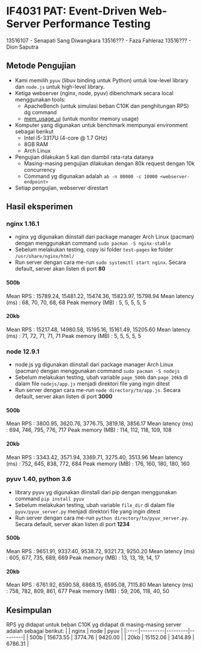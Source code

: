 # IF4031 PAT: Event-Driven Web-Server Performance Testing
13516107 - Senapati Sang Diwangkara
13516??? - Faza Fahleraz
13516??? - Dion Saputra

## Metode Pengujian
* Kami memilih `pyuv` (libuv binding untuk Python) untuk low-level library dan `node.js` untuk high-level library. 
* Ketiga webserver (nginx, node, pyuv) dibenchmark secara local menggunakan tools:
  * ApacheBench (untuk simulasi beban C10K dan penghitungan RPS) dg command
  * [mem_usage_ui](https://github.com/parikls/mem_usage_ui) (untuk monitor memory usage)
* Komputer yang digunakan untuk benchmark mempunyai environment sebagai berikut
  * Intel i5-3317U (4-core @ 1.7 GHz)
  * 8GB RAM
  * Arch Linux
* Pengujian dilakukan 5 kali dan diambil rata-rata datanya
  * Masing-masing pengujian dilakukan dengan 80k request dengan 10k concurrency
  * Command yg digunakan adalah `ab -n 80000 -c 10000 <webserver-endpoint>`
* Setiap pengujian, webserver direstart


## Hasil eksperimen
### nginx 1.16.1
* nginx yg digunakan diinstall dari package manager Arch Linux (pacman) dengan menggunakan command `sudo pacman -S nginx-stable`
* Sebelum melakukan testing, copy isi folder `test-pages` ke folder `/usr/share/nginx/html/`
* Run server dengan cara me-run `sudo systemctl start nginx`. Secara default, server akan listen di port **80**
#### 500b
Mean RPS            : 15789.24, 15481.22, 15474.36, 15823.97, 15798.94
Mean latency (ms)   : 68, 70, 70, 68, 68
Peak memory (MB)    : 5, 5, 5, 5, 5

#### 20kb
Mean RPS            : 15217.48, 14980.58, 15195.16, 15161.49, 15205.60
Mean latency (ms)   : 71, 72, 71, 71, 71
Peak memory (MB)    : 5, 5, 5, 5, 5


### node 12.9.1
* node.js yg digunakan diinstall dari package manager Arch Linux (pacman) dengan menggunakan command `sudo pacman -S nodejs`
* Sebelum melakukan testing, ubah variable `page_500b` dan `page_20kb` di dalam file `nodejs/app.js` menjadi direktori file yang ingin ditest
* Run server dengan cara me-run `node directory/to/app.js`. Secara default, server akan listen di port **3000**
#### 500b
Mean RPS            : 3800.95, 3620.76, 3776.75, 3819.18, 3856.17
Mean latency (ms)   : 694, 746, 795, 776, 717
Peak memory (MB)    : 114, 112, 118, 109, 108

#### 20kb
Mean RPS            : 3343.42, 3571.94, 3369.71, 3275.40, 3513.96
Mean latency (ms)   : 752, 645, 838, 772, 684
Peak memory (MB)    : 176, 160, 180, 180, 160


### pyuv 1.40, python 3.6
* library pyuv yg digunakan diinstall dari pip dengan menggunakan command `pip install pyuv`
* Sebelum melakukan testing, ubah variable `file_dir` di dalam file `pyuv/pyuv_server.py` menjadi direktori file yang ingin ditest
* Run server dengan cara me-run `python directory/to/pyuv_server.py`. Secara default, server akan listen di port **1234**
#### 500b
Mean RPS            : 9651.91, 9337.40, 9538.72, 9321.73, 9250.20
Mean latency (ms)   : 605, 677, 735, 689, 669
Peak memory (MB)    : 13, 13, 19, 14, 17

#### 20kb
Mean RPS            : 6761.92, 6590.58, 6868.15, 6595.08, 7115.80
Mean latency (ms)   : 758, 782, 809, 861, 677
Peak memory (MB)    : 59, 206, 118, 40, 50

## Kesimpulan
RPS yg didapat untuk beban C10K yg didapat di masing-masing server adalah sebagai berikut:
|      |  nginx   |  node   |  pyuv   |
|:----:|----------|---------|---------|
| 500b | 15673.55 | 3774.76 | 9420.00 |
| 20kb | 15152.06 | 3414.89 | 6786.31 |